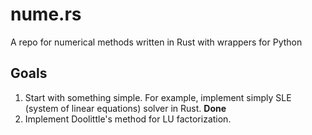 # nume.rs
A repo for numerical methods written in Rust with wrappers for Python


## Goals
1. Start with something simple. For example, implement simply SLE (system of linear equations) solver in Rust. **Done**
2. Implement Doolittle's method for LU factorization.